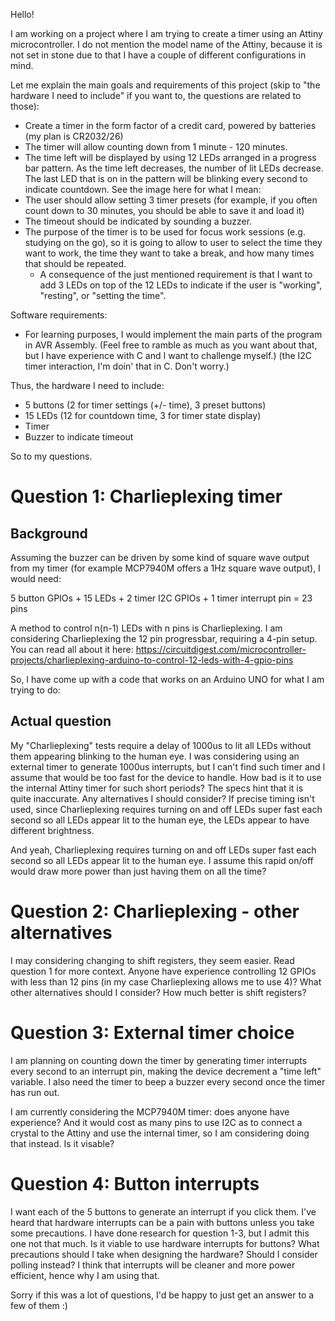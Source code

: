 Hello!

I am working on a project where I am trying to create a timer using an Attiny microcontroller.
I do not mention the model name of the Attiny, because it is not set in stone due to that I have a couple of different configurations in mind.


Let me explain the main goals and requirements of this project (skip to "the hardware I need to include" if you want to, the questions are related to those):


* Create a timer in the form factor of a credit card, powered by batteries (my plan is CR2032/26)
* The timer will allow counting down from 1 minute - 120 minutes.
* The time left will be displayed by using 12 LEDs arranged in a progress bar pattern. As the time left decreases, the number of lit LEDs decrease.
The last LED that is on in the pattern will be blinking every second to indicate countdown.
See the image here <ADD IMAGE> for what I mean:
* The user should allow setting 3 timer presets (for example, if you often count down to 30 minutes, you should be able to save it and load it)
* The timeout should be indicated by sounding a buzzer.
* The purpose of the timer is to be used for focus work sessions (e.g. studying on the go), so it is going to allow to user to select the time they want to work, 
the time they want to take a break, and how many times that should be repeated.
    * A consequence of the just mentioned requirement is that I want to add 3 LEDs on top of the 12 LEDs to indicate if the user is "working", "resting", or "setting the time".


Software requirements:
* For learning purposes, I would implement the main parts of the program in AVR Assembly. (Feel free to ramble as much as you want about that, but I have experience with C and I want to challenge myself.) (the I2C timer interaction, I'm doin' that in C. Don't worry.)


Thus, the hardware I need to include:

* 5 buttons (2 for timer settings (+/- time), 3 preset buttons) 
* 15 LEDs (12 for countdown time, 3 for timer state display)
* Timer
* Buzzer to indicate timeout


So to my questions.

# Question 1: Charlieplexing timer

## Background

Assuming the buzzer can be driven by some kind of square wave output from my timer (for example MCP7940M offers a 1Hz square wave output), I would need:

5 button GPIOs + 15 LEDs + 2 timer I2C GPIOs + 1 timer interrupt pin = 23 pins

A method to control n(n-1) LEDs with n pins is Charlieplexing. I am considering Charlieplexing the 12 pin progressbar, requiring a 4-pin setup. You can read all about it here: https://circuitdigest.com/microcontroller-projects/charlieplexing-arduino-to-control-12-leds-with-4-gpio-pins

So, I have come up with a code that works on an Arduino UNO for what I am trying to do: 

## Actual question

My "Charlieplexing" tests require a delay of 1000us to lit all LEDs without them appearing blinking to the human eye.
I was considering using an external timer to generate 1000us interrupts, but I can't find such timer and I assume that would be too fast for the device to handle.
How bad is it to use the internal Attiny timer for such short periods? The specs hint that it is quite inaccurate. Any alternatives I should consider? If precise timing isn't used, since Charlieplexing requires turning on and off LEDs super fast each second so all LEDs appear lit to the human eye, the LEDs appear to have different brightness.

And yeah, Charlieplexing requires turning on and off LEDs super fast each second so all LEDs appear lit to the human eye. I assume this rapid on/off would draw more power than just having them on all the time?

# Question 2: Charlieplexing - other alternatives


I may considering changing to shift registers, they seem easier. Read question 1 for more context. Anyone have experience controlling 12 GPIOs with less than 12 pins (in my case Charlieplexing allows me to use 4)? What other alternatives should I consider? How much better is shift registers?


# Question 3: External timer choice

I am planning on counting down the timer by generating timer interrupts every second to an interrupt pin, making the device decrement a "time left" variable. I also need the timer to beep a buzzer every second once the timer has run out.

I am currently considering the MCP7940M timer: does anyone have experience? And it would cost as many pins to use I2C as to connect a crystal to the Attiny and use the internal timer, so I am considering doing that instead. Is it visable?

# Question 4: Button interrupts

I want each of the 5 buttons to generate an interrupt if you click them. I've heard that hardware interrupts can be a pain with buttons unless you take some precautions. I have done research for question 1-3, but I admit this one not that much. Is it viable to use hardware interrupts for buttons? What precautions should I take when designing the hardware? Should I consider polling instead? I think that interrupts will be cleaner and more power efficient, hence why I am using that.


Sorry if this was a lot of questions, I'd be happy to just get an answer to a few of them :)